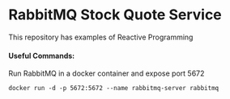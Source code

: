 # RabbitMQ Stock Quote Service

This repository has examples of Reactive Programming

#### Useful Commands:
Run RabbitMQ in a docker container and expose port 5672

```docker run -d -p 5672:5672 --name rabbitmq-server rabbitmq```
